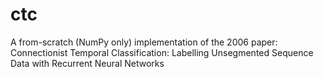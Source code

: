 # ctc
 A from-scratch (NumPy only) implementation of the 2006 paper: Connectionist Temporal Classification: Labelling Unsegmented Sequence Data with Recurrent Neural Networks
